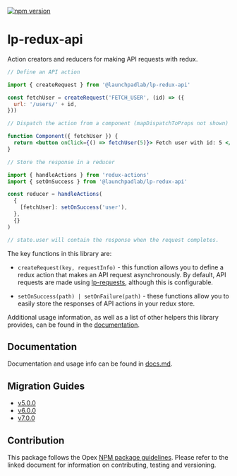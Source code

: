 [![npm version](https://badge.fury.io/js/%40launchpadlab%2Flp-redux-api.svg)](https://badge.fury.io/js/%40launchpadlab%2Flp-redux-api)

# lp-redux-api

Action creators and reducers for making API requests with redux.

```jsx
// Define an API action

import { createRequest } from '@launchpadlab/lp-redux-api'

const fetchUser = createRequest('FETCH_USER', (id) => ({
  url: '/users/' + id,
}))

// Dispatch the action from a component (mapDispatchToProps not shown)

function Component({ fetchUser }) {
  return <button onClick={() => fetchUser(5)}> Fetch user with id: 5 </button>
}

// Store the response in a reducer

import { handleActions } from 'redux-actions'
import { setOnSuccess } from '@launchpadlab/lp-redux-api'

const reducer = handleActions(
  {
    [fetchUser]: setOnSuccess('user'),
  },
  {}
)

// state.user will contain the response when the request completes.
```

The key functions in this library are:

- `createRequest(key, requestInfo)` - this function allows you to define a redux action that makes an API request asynchronously. By default, API requests are made using [lp-requests](https://github.com/LaunchPadLab/lp-requests), although this is configurable.

- `setOnSuccess(path) | setOnFailure(path)` - these functions allow you to easily store the responses of API actions in your redux store.

Additional usage information, as well as a list of other helpers this library provides, can be found in the [documentation](#documentation).

## Documentation

Documentation and usage info can be found in [docs.md](docs.md).

## Migration Guides

- [v5.0.0](migration-guides/v5.0.0.md)
- [v6.0.0](migration-guides/v6.0.0.md)
- [v7.0.0](migration-guides/v7.0.0.md)

## Contribution

This package follows the Opex [NPM package guidelines](https://github.com/LaunchPadLab/opex/blob/master/gists/npm-package-guidelines.md). Please refer to the linked document for information on contributing, testing and versioning.
